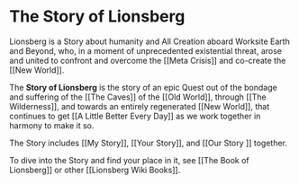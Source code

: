# The Story of Lionsberg

Lionsberg is a Story about humanity and All Creation aboard Worksite Earth and Beyond, who, in a moment of unprecedented existential threat, arose and united to confront and overcome the [[Meta Crisis]] and co-create the [[New World]]. 

The **Story of Lionsberg** is the story of an epic Quest out of the bondage and suffering of the [[The Caves]] of the [[Old World]], through [[The Wilderness]], and towards an entirely regenerated [[New World]], that continues to get [[A Little Better Every Day]] as we work together in harmony to make it so. 

The Story includes [[My Story]], [[Your Story]], and [[Our Story ]] together. 

To dive into the Story and find your place in it, see [[The Book of Lionsberg]] or other [[Lionsberg Wiki Books]]. 